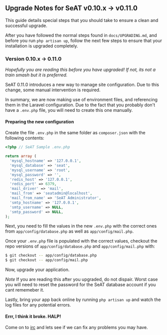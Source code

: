 ## Upgrade Notes for SeAT v0.10.x -> v0.11.0

This guide details special steps that you should take to ensure a clean and successful upgrade.

After you have followed the normal steps found in `docs/UPGRADING.md`, and before you run `php artisan up`, follow the next few steps to ensure that your installation is upgraded completely.

### Version 0.10.x -> 0.11.0

*Hopefully you are reading this before you have upgraded! If not, its not a train smash but it is preferred.*

SeAT 0.11.0 introduces a new way to manage site configuration. Due to this change, some manual intervention is required.

In summary, we are now making use of environment files, and referencing them in the Laravel configuration. Due to the fact that you probably don't have a `.env.php` file, you will need to create this one manually.

#### Preparing the new configuration

Create the file `.env.php` in the same folder as `composer.json` with the following contents:

```php
<?php // SeAT Sample .env.php

return array (
  'mysql_hostname' => '127.0.0.1',
  'mysql_database' => 'seat',
  'mysql_username' => 'root',
  'mysql_password' => '',
  'redis_host' => '127.0.0.1',
  'redis_port' => 6379,
  'mail_driver' => 'mail',
  'mail_from' => 'seatadmin@localhost',
  'mail_from_name' => 'SeAT Administrator',
  'smtp_hostname' => '127.0.0.1',
  'smtp_username' => NULL,
  'smtp_password' => NULL,
);
```

Next, you need to fill the values in the new `.env.php` with the correct ones from `app/config/database.php` as well as `app/config/mail.php`.

Once your `.env.php` file is populated with the correct values, checkout the repo versions of `app/config/database.php` and `app/config/mail.php` with:

```bash
$ git checkout -- app/config/database.php
$ git checkout -- app/config/mail.php
```

Now, upgrade your application.

*Note* If you are reading this after you upgraded, do not dispair. Worst case you will need to reset the password for the SeAT database account if you cant rememeber it.

Lastly, bring your app back online by running `php artisan up` and watch the log files for any potential errors.

#### Errr, I think it broke. HALP!
Come on to [irc](https://kiwiirc.com/client/irc.coldfront.net/?nick=seat_user%7C?#wcs-pub) and lets see if we can fix any problems you may have.
